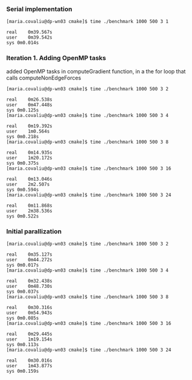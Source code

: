 ### Serial implementation
```
[maria.covaliu@dp-wn03 cmake]$ time ./benchmark 1000 500 3 1

real	0m39.567s
user	0m39.542s
sys	0m0.014s
```
### Iteration 1. Adding OpenMP tasks
added OpenMP tasks in computeGradient function, in a the for loop that calls computeNonEdgeForces
```
[maria.covaliu@dp-wn03 cmake]$ time ./benchmark 1000 500 3 2

real	0m26.538s
user	0m47.448s
sys	0m0.125s
[maria.covaliu@dp-wn03 cmake]$ time ./benchmark 1000 500 3 4

real	0m19.392s
user	1m0.564s
sys	0m0.218s
[maria.covaliu@dp-wn03 cmake]$ time ./benchmark 1000 500 3 8

real	0m14.935s
user	1m20.172s
sys	0m0.375s
[maria.covaliu@dp-wn03 cmake]$ time ./benchmark 1000 500 3 16

real	0m13.046s
user	2m2.507s
sys	0m0.594s
[maria.covaliu@dp-wn03 cmake]$ time ./benchmark 1000 500 3 24

real	0m11.868s
user	2m38.536s
sys	0m0.522s
```

### Initial parallization
```
[maria.covaliu@dp-wn03 cmake]$ time ./benchmark 1000 500 3 2

real	0m35.127s
user	0m44.272s
sys	0m0.017s
[maria.covaliu@dp-wn03 cmake]$ time ./benchmark 1000 500 3 4

real	0m32.438s
user	0m48.730s
sys	0m0.037s
[maria.covaliu@dp-wn03 cmake]$ time ./benchmark 1000 500 3 8

real	0m30.316s
user	0m54.943s
sys	0m0.085s
[maria.covaliu@dp-wn03 cmake]$ time ./benchmark 1000 500 3 16

real	0m29.445s
user	1m19.154s
sys	0m0.113s
[maria.covaliu@dp-wn03 cmake]$ time ./benchmark 1000 500 3 24

real	0m30.016s
user	1m43.877s
sys	0m0.159s
```
